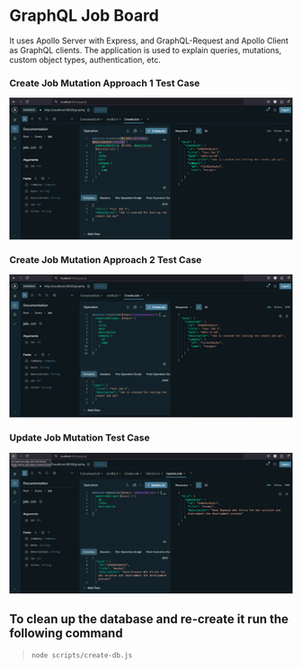 # GraphQL Job Board

It uses Apollo Server with Express, and GraphQL-Request and Apollo Client as GraphQL clients. The application is used to explain queries, mutations, custom object types, authentication, etc.

### Create Job Mutation Approach 1 Test Case
![Alt text](image-1.png)

### Create Job Mutation Approach 2 Test Case
![Alt text](image.png)

### Update Job Mutation Test Case
![Alt text](image-2.png)

## To clean up the database and re-create it run the following command
> `node scripts/create-db.js`